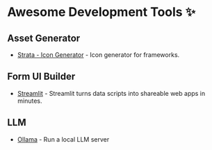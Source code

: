 # Awesome Development Tools ✨

## Asset Generator

- [Strata - Icon Generator](https://apps.apple.com/at/app/strata-icon-generator/id6742242942) - Icon generator for frameworks.

## Form UI Builder

- [Streamlit](https://streamlit.io/) - Streamlit turns data scripts into shareable web apps in minutes.

## LLM

- [Ollama](https://ollama.com/) - Run a local LLM server
